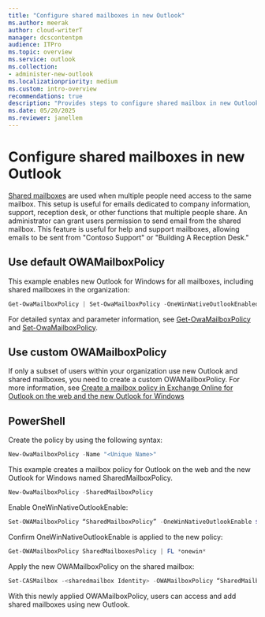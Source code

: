 ```yaml
---
title: "Configure shared mailboxes in new Outlook"
ms.author: meerak
author: cloud-writerT
manager: dcscontentpm
audience: ITPro
ms.topic: overview
ms.service: outlook
ms.collection:
- administer-new-outlook
ms.localizationpriority: medium
ms.custom: intro-overview
recommendations: true
description: "Provides steps to configure shared mailbox in new Outlook using OWAMailboxPolicy settings and PowerShell commands"
ms.date: 05/20/2025
ms.reviewer: janellem
---
```


# Configure shared mailboxes in new Outlook

[Shared mailboxes](/microsoft-365/admin/email/about-shared-mailboxes) are used when multiple people need access to the same mailbox. This setup is useful for emails dedicated to company information, support, reception desk, or other functions that multiple people share. An administrator can grant users permission to send email from the shared mailbox. This feature is useful for help and support mailboxes, allowing emails to be sent from "Contoso Support" or "Building A Reception Desk."

## Use default OWAMailboxPolicy

This example enables new Outlook for Windows for all mailboxes, including shared mailboxes in the organization:
```powershell
Get-OwaMailboxPolicy | Set-OwaMailboxPolicy -OneWinNativeOutlookEnabled $true
```

For detailed syntax and parameter information, see [Get-OwaMailboxPolicy](/powershell/module/exchange/get-owamailboxpolicy) and [Set-OwaMailboxPolicy](/powershell/module/exchange/set-owamailboxpolicy).

## Use custom OWAMailboxPolicy

If only a subset of users within your organization use new Outlook and shared mailboxes, you need to create a custom OWAMailboxPolicy. For more information, see [Create a mailbox policy in Exchange Online for Outlook on the web and the new Outlook for Windows](/exchange/clients-and-mobile-in-exchange-online/outlook-on-the-web/create-outlook-web-app-mailbox-policy)

## PowerShell

Create the policy by using the following syntax:
```powershell
New-OwaMailboxPolicy -Name "<Unique Name>"
```

This example creates a mailbox policy for Outlook on the web and the new Outlook for Windows named SharedMailboxPolicy.

```powershell
New-OwaMailboxPolicy -SharedMailboxPolicy
```

Enable OneWinNativeOutlookEnable:
```powershell
Set-OWAMailboxPolicy “SharedMailboxPolicy” -OneWinNativeOutlookEnable $true
```

Confirm OneWinNativeOutlookEnable is applied to the new policy:
```powershell
Get-OWAMailboxPolicy SharedMailboxesPolicy | FL *onewin*
```

Apply the new OWAMailboxPolicy on the shared mailbox:
```powershell
Set-CASMailbox -<sharedmailbox Identity> -OWAMailboxPolicy “SharedMailboxPolicy”
```

With this newly applied OWAMailboxPolicy, users can access and add shared mailboxes using new Outlook.
